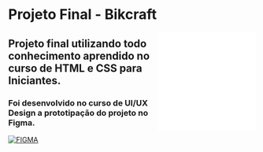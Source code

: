 # Projeto Final - Bikcraft
<img align="right" width="200" src="../../img/origami6.png">


## Projeto final utilizando todo conhecimento aprendido no curso de HTML e CSS para Iniciantes.

### Foi desenvolvido no curso de UI/UX Design a prototipação do projeto no Figma.

[![FIGMA](https://img.shields.io/badge/figma-%2320232a.svg?style=for-the-badge&logo=figma&logoColor=%ea4c1d)](https://www.figma.com/file/oQD781VCPN8tk4GuUbg08F/bikcraft?node-id=0%3A1&t=uW9dIRl92Nr5gHsn-1)